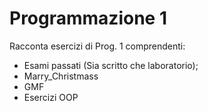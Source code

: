 # Programmazione 1
Racconta esercizi di Prog. 1 comprendenti:
- Esami passati (Sia scritto che laboratorio);
- Marry_Christmass
- GMF
- Esercizi OOP
